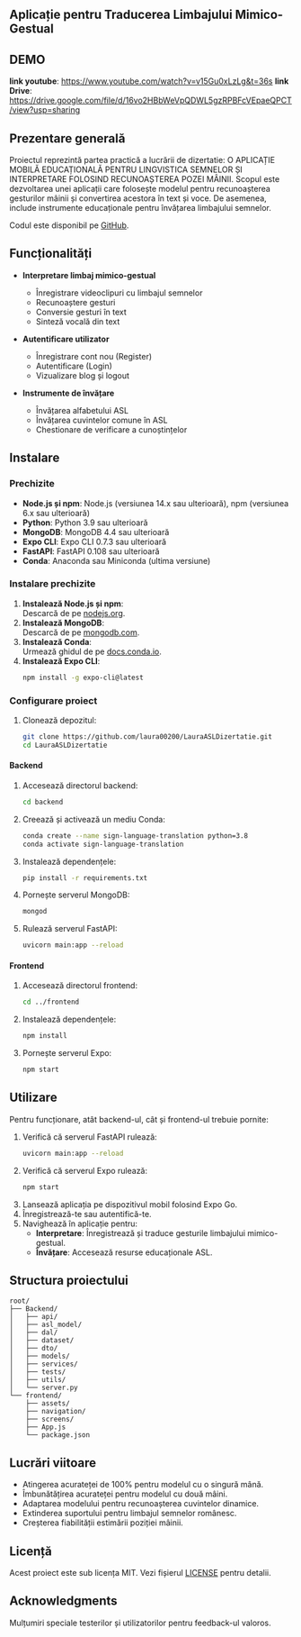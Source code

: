 ## Aplicație pentru Traducerea Limbajului Mimico-Gestual

## DEMO
**link youtube**: https://www.youtube.com/watch?v=v15Gu0xLzLg&t=36s
**link Drive**: https://drive.google.com/file/d/16vo2HBbWeVpQDWL5gzRPBFcVEpaeQPCT/view?usp=sharing

## Prezentare generală
Proiectul reprezintă partea practică a lucrării de dizertatie: O APLICAȚIE MOBILĂ EDUCAȚIONALĂ PENTRU LINGVISTICA SEMNELOR ȘI INTERPRETARE FOLOSIND RECUNOAȘTEREA POZEI MÂINII. Scopul este dezvoltarea unei aplicații care folosește modelul pentru recunoașterea gesturilor mâinii și convertirea acestora în text și voce. De asemenea, include instrumente educaționale pentru învățarea limbajului semnelor.

Codul este disponibil pe [GitHub](https://github.com/laura00200/LauraASLDizertatie).

## Funcționalități

- **Interpretare limbaj mimico-gestual**  
  - Înregistrare videoclipuri cu limbajul semnelor  
  - Recunoaștere gesturi  
  - Conversie gesturi în text  
  - Sinteză vocală din text  

- **Autentificare utilizator**  
  - Înregistrare cont nou (Register)
  - Autentificare (Login) 
  - Vizualizare blog și logout  

- **Instrumente de învățare**  
  - Învățarea alfabetului ASL  
  - Învățarea cuvintelor comune în ASL  
  - Chestionare de verificare a cunoștințelor  

## Instalare

### Prechizite

- **Node.js și npm**: Node.js (versiunea 14.x sau ulterioară), npm (versiunea 6.x sau ulterioară)  
- **Python**: Python 3.9 sau ulterioară  
- **MongoDB**: MongoDB 4.4 sau ulterioară  
- **Expo CLI**: Expo CLI 0.7.3 sau ulterioară  
- **FastAPI**: FastAPI 0.108 sau ulterioară  
- **Conda**: Anaconda sau Miniconda (ultima versiune)  

### Instalare prechizite

1. **Instalează Node.js și npm**:  
   Descarcă de pe [nodejs.org](https://nodejs.org/).  
2. **Instalează MongoDB**:  
   Descarcă de pe [mongodb.com](https://www.mongodb.com/try/download/community).  
3. **Instalează Conda**:  
   Urmează ghidul de pe [docs.conda.io](https://docs.conda.io/projects/conda/en/latest/user-guide/install/index.html).  
4. **Instalează Expo CLI**:  
   ```sh
   npm install -g expo-cli@latest
   ```

### Configurare proiect

1. Clonează depozitul:  
   ```sh
   git clone https://github.com/laura00200/LauraASLDizertatie.git
   cd LauraASLDizertatie
   ```

#### Backend

1. Accesează directorul backend:  
   ```sh
   cd backend
   ```
2. Creează și activează un mediu Conda:  
   ```sh
   conda create --name sign-language-translation python=3.8
   conda activate sign-language-translation
   ```
3. Instalează dependențele:  
   ```sh
   pip install -r requirements.txt
   ```
4. Pornește serverul MongoDB:  
   ```sh
   mongod
   ```
5. Rulează serverul FastAPI:  
   ```sh
   uvicorn main:app --reload
   ```

#### Frontend

1. Accesează directorul frontend:  
   ```sh
   cd ../frontend
   ```
2. Instalează dependențele:  
   ```sh
   npm install
   ```
3. Pornește serverul Expo:  
   ```sh
   npm start
   ```

## Utilizare

Pentru funcționare, atât backend-ul, cât și frontend-ul trebuie pornite:

1. Verifică că serverul FastAPI rulează:  
   ```sh
   uvicorn main:app --reload
   ```
2. Verifică că serverul Expo rulează:  
   ```sh
   npm start
   ```
3. Lansează aplicația pe dispozitivul mobil folosind Expo Go.  
4. Înregistrează-te sau autentifică-te.  
5. Navighează în aplicație pentru:  
   - **Interpretare**: Înregistrează și traduce gesturile limbajului mimico-gestual.  
   - **Învățare**: Accesează resurse educaționale ASL.

## Structura proiectului
```
root/
├── Backend/
│   ├── api/
│   ├── asl_model/
│   ├── dal/
│   ├── dataset/
│   ├── dto/
│   ├── models/
│   ├── services/
│   ├── tests/
│   ├── utils/
│   └── server.py
└── frontend/
    ├── assets/
    ├── navigation/
    ├── screens/
    ├── App.js
    └── package.json
```


## Lucrări viitoare

- Atingerea acurateței de 100% pentru modelul cu o singură mână.  
- Îmbunătățirea acurateței pentru modelul cu două mâini.  
- Adaptarea modelului pentru recunoașterea cuvintelor dinamice.  
- Extinderea suportului pentru limbajul semnelor românesc.  
- Creșterea fiabilității estimării poziției mâinii.  

## Licență

Acest proiect este sub licența MIT. Vezi fișierul [LICENSE](LICENSE) pentru detalii.

## Acknowledgments

Mulțumiri speciale testerilor și utilizatorilor pentru feedback-ul valoros.
